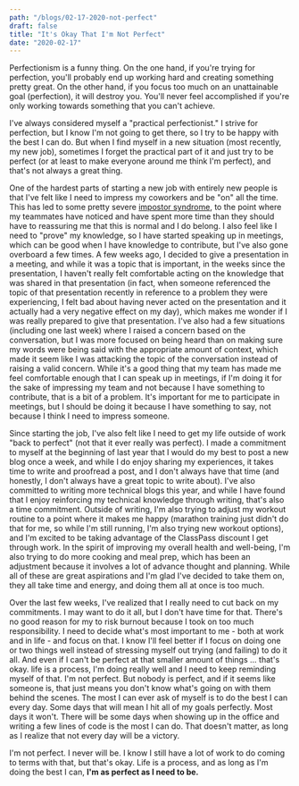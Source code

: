 ```yaml
---
path: "/blogs/02-17-2020-not-perfect"
draft: false 
title: "It's Okay That I'm Not Perfect"
date: "2020-02-17"
---
```


Perfectionism is a funny thing. On the one hand, if you're trying for perfection, you'll probably end up working hard and creating something pretty great. On the other hand, if you focus too much on an unattainable goal (perfection), it will destroy you. You'll never feel accomplished if you're only working towards something that you can't achieve.

I've always considered myself a "practical perfectionist." I strive for perfection, but I know I'm not going to get there, so I try to be happy with the best I can do. But when I find myself in a new situation (most recently, my new job), sometimes I forget the practical part of it and just try to be perfect (or at least to make everyone around me think I'm perfect), and that's not always a great thing.

One of the hardest parts of starting a new job with entirely new people is that I've felt like I need to impress my coworkers and be "on" all the time. This has led to some pretty severe [impostor syndrome](12-16-2019-impostor-syndrome), to the point where my teammates have noticed and have spent more time than they should have to reassuring me that this is normal and I do belong. I also feel like I need to "prove" my knowledge, so I have started speaking up in meetings, which can be good when I have knowledge to contribute, but I've also gone overboard a few times. A few weeks ago, I decided to give a presentation in a meeting, and while it was a topic that is important, in the weeks since the presentation, I haven't really felt comfortable acting on the knowledge that was shared in that presentation (in fact, when someone referenced the topic of that presentation recently in reference to a problem they were experiencing, I felt bad about having never acted on the presentation and it actually had a very negative effect on my day), which makes me wonder if I was really prepared to give that presentation. I've also had a few situations (including one last week) where I raised a concern based on the conversation, but I was more focused on being heard than on making sure my words were being said with the appropriate amount of context, which made it seem like I was attacking the topic of the conversation instead of raising a valid concern. While it's a good thing that my team has made me feel comfortable enough that I can speak up in meetings, if I'm doing it for the sake of impressing my team and not because I have something to contribute, that is a bit of a problem. It's important for me to participate in meetings, but I should be doing it because I have something to say, not because I think I need to impress someone.

Since starting the job, I've also felt like I need to get my life outside of work "back to perfect" (not that it ever really was perfect). I made a commitment to myself at the beginning of last year that I would do my best to post a new blog once a week, and while I do enjoy sharing my experiences, it takes time to write and proofread a post, and I don't always have that time (and honestly, I don't always have a great topic to write about). I've also committed to writing more technical blogs this year, and while I have found that I enjoy reinforcing my technical knowledge through writing, that's also a time commitment. Outside of writing, I'm also trying to adjust my workout routine to a point where it makes me happy (marathon training just didn't do that for me, so while I'm still running, I'm also trying new workout options), and I'm excited to be taking advantage of the ClassPass discount I get through work. In the spirit of improving my overall health and well-being, I'm also trying to do more cooking and meal prep, which has been an adjustment because it involves a lot of advance thought and planning. While all of these are great aspirations and I'm glad I've decided to take them on, they all take time and energy, and doing them all at once is too much.

Over the last few weeks, I've realized that I really need to cut back on my commitments. I may want to do it all, but I don't have time for that. There's no good reason for my to risk burnout because I took on too much responsibility. I need to decide what's most important to me - both at work and in life - and focus on that. I know I'll feel better if I focus on doing one or two things well instead of stressing myself out trying (and failing) to do it all. And even if I can't be perfect at that smaller amount of things ... that's okay. life is a process, I'm doing really well and I need to keep reminding myself of that. I'm not perfect. But nobody is perfect, and if it seems like someone is, that just means you don't know what's going on with them behind the scenes. The most I can ever ask of myself is to do the best I can every day. Some days that will mean I hit all of my goals perfectly. Most days it won't. There will be some days when showing up in the office and writing a few lines of code is the most I can do. That doesn't matter, as long as I realize that not every day will be a victory.

I'm not perfect. I never will be. I know I still have a lot of work to do coming to terms with that, but that's okay. Life is a process, and as long as I'm doing the best I can, **I'm as perfect as I need to be.**